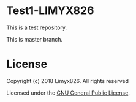 # Test1-LIMYX826
This is a test repository.


This is master branch.

# License
Copyright (c) 2018 Limyx826. All rights reserved

Licensed under the [GNU General Public License](LICENSE).
